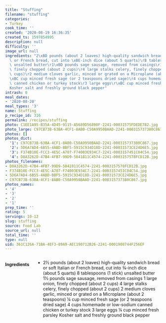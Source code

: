 ```yaml
---
title: "Stuffing"
filename: "stuffing"
categories:
- Turkey
cook_time: ''
created: '2020-08-19 16:36:35'
created_ts: 1597854995
description: null
difficulty: ''
image_url: null
ingredients: "2\xBD pounds (about 2 loaves) high-quality sandwich bread or soft Italian\
  \ or French bread, cut into \xBE-inch dice (about 5 quarts)\r8 tablespoons (1 stick)\
  \ unsalted butter\r1\xBD pounds sage sausage, removed from casings\r1 large onion,\
  \ finely chopped (about 2 cups)\r4 large stalks celery, finely chopped (about 2\
  \ cups)\r2 medium cloves garlic, minced or grated on a Microplane (about 2 teaspoons)\r\
  \xBC cup minced fresh sage (or 2 teaspoons dried sage)\r4 cups homemade or low-sodium\
  \ canned chicken or turkey stock\r3 large eggs\r\xBC cup minced fresh parsley\r\
  Kosher salt and freshly ground black pepper"
intrash: 0
meal_dates:
- '2020-08-20'
meal_types: '3'
name: Stuffing
p_recipe_id: 316
permalink: /recipes/stuffing
photo: C1EE1A95-B35A-4D45-9115-A5689D56890F-2241-00031575FDEDE782.jpg
photo_large: C97CB73B-63BA-4CF1-8AB0-C50A9950BAAD-2241-000315737380C867.jpg
photos: []
photos_dict:
  '1': C97CB73B-63BA-4CF1-8AB0-C50A9950BAAD-2241-000315737380C867.jpg
  '2': 5D6A7AD4-6B55-4ABD-BBF5-5915C934D18D-2241-00031573CE24D6E5.jpg
  '3': F374B10E-FCC3-4E5C-A707-F74003E934C7-2241-0003157451C04C54.jpg
  '4': D8A3262D-47B4-4FB7-99D9-5841811C4574-2241-0003157578FCD12B.jpg
photos_filenames:
- D8A3262D-47B4-4FB7-99D9-5841811C4574-2241-0003157578FCD12B.jpg
- F374B10E-FCC3-4E5C-A707-F74003E934C7-2241-0003157451C04C54.jpg
- 5D6A7AD4-6B55-4ABD-BBF5-5915C934D18D-2241-00031573CE24D6E5.jpg
- C97CB73B-63BA-4CF1-8AB0-C50A9950BAAD-2241-000315737380C867.jpg
photos_names:
- '4'
- '3'
- '2'
- '1'
prep_time: ''
rating: 5
servings: 10-12
slug: stuffing
source: Food Lab
source_url: null
total_time: ''
type: null
uid: 361C126A-71BA-4EF3-89A9-AEC190712B26-2241-0001908744F256EF
---
```

<div class="large-8 medium-7 columns" id="writeup">	</div><!-- #writeup -->
</div><!-- #row-one -->
<div class="row" id="row-two">	<div class="medium-4 small-5 columns"><h4 id="ingredients">Ingredients</h4><div class="box box-ingredients content"><ul>
<li>2½ pounds (about 2 loaves) high-quality sandwich bread or soft Italian or French bread, cut into ¾-inch dice (about 5 quarts)
8 tablespoons (1 stick) unsalted butter
1½ pounds sage sausage, removed from casings
1 large onion, finely chopped (about 2 cups)
4 large stalks celery, finely chopped (about 2 cups)
2 medium cloves garlic, minced or grated on a Microplane (about 2 teaspoons)
¼ cup minced fresh sage (or 2 teaspoons dried sage)
4 cups homemade or low-sodium canned chicken or turkey stock
3 large eggs
¼ cup minced fresh parsley
Kosher salt and freshly ground black pepper</li>
</ul>
</div>	</div>	<div class="medium-6 small-7 columns">	</div>	<div class="medium-2 columns" id="photo-sidebar">